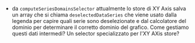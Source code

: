 - da `computeSeriesDomainsSelector` attualmente lo store di XY Axis salva un array che si chiama `deselectedDataSeries` che viene usato dalla legenda per capire quali serie sono deselezionate e dal calcolatore del dominio per determinare il corretto dominio del grafico. Come gestiamo questi dati intermedi? Un selector specializzato per l'XY AXis store?